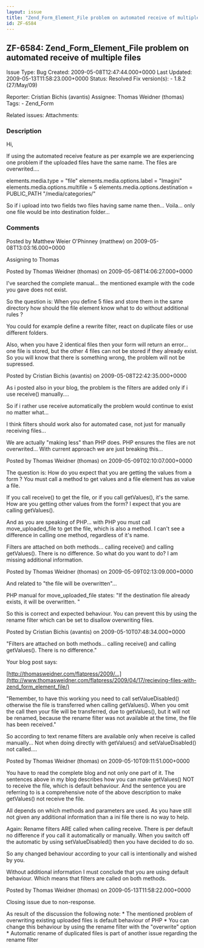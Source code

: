 ```yaml
---
layout: issue
title: "Zend_Form_Element_File problem on automated receive of multiple files"
id: ZF-6584
---
```


ZF-6584: Zend\_Form\_Element\_File problem on automated receive of multiple files
---------------------------------------------------------------------------------

 Issue Type: Bug Created: 2009-05-08T12:47:44.000+0000 Last Updated: 2009-05-13T11:58:23.000+0000 Status: Resolved Fix version(s): - 1.8.2 (27/May/09)
 
 Reporter:  Cristian Bichis (avantis)  Assignee:  Thomas Weidner (thomas)  Tags: - Zend\_Form
 
 Related issues: 
 Attachments: 
### Description

Hi,

If using the automated receive feature as per example we are experiencing one problem if the uploaded files have the same name. The files are overwrited....

elements.media.type = "file" elements.media.options.label = "Imagini" elements.media.options.multifile = 5 elements.media.options.destination = PUBLIC\_PATH "/media/categories/"

So if i upload into two fields two files having same name then... Voila... only one file would be into destination folder...

 

 

### Comments

Posted by Matthew Weier O'Phinney (matthew) on 2009-05-08T13:03:16.000+0000

Assigning to Thomas

 

 

Posted by Thomas Weidner (thomas) on 2009-05-08T14:06:27.000+0000

I've searched the complete manual... the mentioned example with the code you gave does not exist.

So the question is: When you define 5 files and store them in the same directory how should the file element know what to do without additional rules ?

You could for example define a rewrite filter, react on duplicate files or use different folders.

Also, when you have 2 identical files then your form will return an error... one file is stored, but the other 4 files can not be stored if they already exist. So you will know that there is something wrong, the problem will not be supressed.

 

 

Posted by Cristian Bichis (avantis) on 2009-05-08T22:42:35.000+0000

As i posted also in your blog, the problem is the filters are added only if i use receive() manually....

So if i rather use receive automatically the problem would continue to exist no matter what...

I think filters should work also for automated case, not just for manually receiving files...

We are actually "making less" than PHP does. PHP ensures the files are not overwrited... With current approach we are just breaking this...

 

 

Posted by Thomas Weidner (thomas) on 2009-05-09T02:10:07.000+0000

The question is: How do you expect that you are getting the values from a form ? You must call a method to get values and a file element has as value a file.

If you call receive() to get the file, or if you call getValues(), it's the same. How are you getting other values from the form? I expect that you are calling getValues().

And as you are speaking of PHP... with PHP you must call move\_uploaded\_file to get the file, which is also a method. I can't see a difference in calling one method, regardless of it's name.

Filters are attached on both methods... calling receive() and calling getValues(). There is no difference. So what do you want to do? I am missing additional information.

 

 

Posted by Thomas Weidner (thomas) on 2009-05-09T02:13:09.000+0000

And related to "the file will be overwritten"...

PHP manual for move\_uploaded\_file states: "If the destination file already exists, it will be overwritten. "

So this is correct and expected behaviour. You can prevent this by using the rename filter which can be set to disallow overwriting files.

 

 

Posted by Cristian Bichis (avantis) on 2009-05-10T07:48:34.000+0000

"Filters are attached on both methods... calling receive() and calling getValues(). There is no difference."

Your blog post says:

[http://thomasweidner.com/flatpress/2009/…](http://www.thomasweidner.com/flatpress/2009/04/17/recieving-files-with-zend_form_element_file/)

"Remember, to have this working you need to call setValueDisabled() otherwise the file is transferred when calling getValues(). When you omit the call then your file will be transferred, due to getValues(), but it will not be renamed, because the rename filter was not available at the time, the file has been received."

So according to text rename filters are available only when receive is called manually... Not when doing directly with getValues() and setValueDisabled() not called....

 

 

Posted by Thomas Weidner (thomas) on 2009-05-10T09:11:51.000+0000

You have to read the complete blog and not only one part of it. The sentences above in my blog describes how you can make getValues() NOT to receive the file, which is default behaviour. And the sentence you are referring to is a comprehensive note of the above description to make getValues() not receive the file.

All depends on which methods and parameters are used. As you have still not given any additional information than a ini file there is no way to help.

Again: Rename filters ARE called when calling receive. There is per default no difference if you call it automatically or manually. When you switch off the automatic by using setValueDisabled() then you have decided to do so.

So any changed behaviour according to your call is intentionally and wished by you.

Without additional information I must conclude that you are using default behaviour. Which means that filters are called on both methods.

 

 

Posted by Thomas Weidner (thomas) on 2009-05-13T11:58:22.000+0000

Closing issue due to non-response.

As result of the discussion the following note: \* The mentioned problem of overwriting existing uploaded files is default behaviour of PHP \* You can change this behaviour by using the rename filter with the "overwrite" option \* Automatic rename of duplicated files is part of another issue regarding the rename filter

 

 